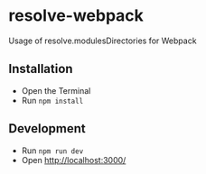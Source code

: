# resolve-webpack
Usage of resolve.modulesDirectories for Webpack


## Installation
- Open the Terminal
- Run `npm install`


## Development
- Run `npm run dev`
- Open [http://localhost:3000/](http://localhost:3000/)

